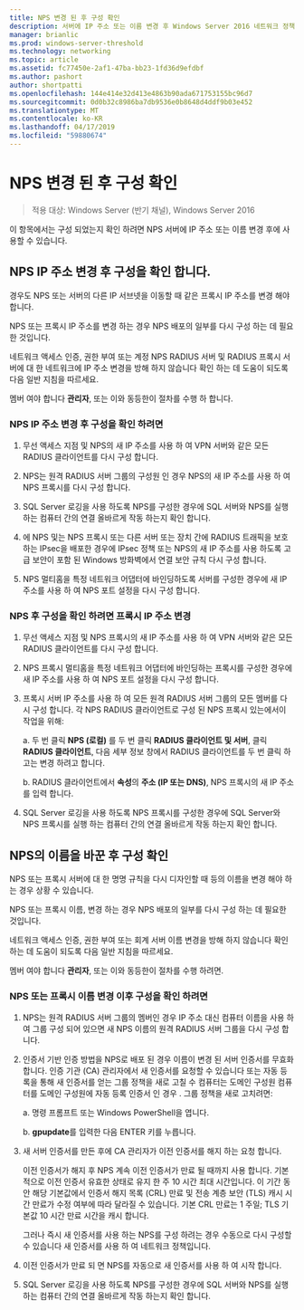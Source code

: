 ```yaml
---
title: NPS 변경 된 후 구성 확인
description: 서버에 IP 주소 또는 이름 변경 후 Windows Server 2016 네트워크 정책 서버 구성을 확인 하려면이 항목에서는 사용할 수 있습니다.
manager: brianlic
ms.prod: windows-server-threshold
ms.technology: networking
ms.topic: article
ms.assetid: fc77450e-2af1-47ba-bb23-1fd36d9efdbf
ms.author: pashort
author: shortpatti
ms.openlocfilehash: 144e414e32d413e4863b90ada671753155bc96d7
ms.sourcegitcommit: 0d0b32c8986ba7db9536e0b8648d4ddf9b03e452
ms.translationtype: MT
ms.contentlocale: ko-KR
ms.lasthandoff: 04/17/2019
ms.locfileid: "59880674"
---
```

# <a name="verify-configuration-after-nps-changes"></a>NPS 변경 된 후 구성 확인

>적용 대상: Windows Server (반기 채널), Windows Server 2016

이 항목에서는 구성 되었는지 확인 하려면 NPS 서버에 IP 주소 또는 이름 변경 후에 사용할 수 있습니다.

## <a name="verify-configuration-after-an-nps-ip-address-change"></a>NPS IP 주소 변경 후 구성을 확인 합니다.

경우도 NPS 또는 서버의 다른 IP 서브넷을 이동할 때 같은 프록시 IP 주소를 변경 해야 합니다. 

NPS 또는 프록시 IP 주소를 변경 하는 경우 NPS 배포의 일부를 다시 구성 하는 데 필요한 것입니다. 

네트워크 액세스 인증, 권한 부여 또는 계정 NPS RADIUS 서버 및 RADIUS 프록시 서버에 대 한 네트워크에 IP 주소 변경을 방해 하지 않습니다 확인 하는 데 도움이 되도록 다음 일반 지침을 따르세요.

멤버 여야 합니다 **관리자**, 또는 이와 동등한이 절차를 수행 하 합니다.

### <a name="to-verify-configuration-after-an-nps-ip-address-change"></a>NPS IP 주소 변경 후 구성을 확인 하려면

1. 무선 액세스 지점 및 NPS의 새 IP 주소를 사용 하 여 VPN 서버와 같은 모든 RADIUS 클라이언트를 다시 구성 합니다.

2. NPS는 원격 RADIUS 서버 그룹의 구성원 인 경우 NPS의 새 IP 주소를 사용 하 여 NPS 프록시를 다시 구성 합니다.

3. SQL Server 로깅을 사용 하도록 NPS를 구성한 경우에 SQL 서버와 NPS를 실행 하는 컴퓨터 간의 연결 올바르게 작동 하는지 확인 합니다.

4. 에 NPS 및는 NPS 프록시 또는 다른 서버 또는 장치 간에 RADIUS 트래픽을 보호 하는 IPsec을 배포한 경우에 IPsec 정책 또는 NPS의 새 IP 주소를 사용 하도록 고급 보안이 포함 된 Windows 방화벽에서 연결 보안 규칙 다시 구성 합니다.

5. NPS 멀티홈을 특정 네트워크 어댑터에 바인딩하도록 서버를 구성한 경우에 새 IP 주소를 사용 하 여 NPS 포트 설정을 다시 구성 합니다.

### <a name="to-verify-configuration-after-an-nps-proxy-ip-address-change"></a>NPS 후 구성을 확인 하려면 프록시 IP 주소 변경

1. 무선 액세스 지점 및 NPS 프록시의 새 IP 주소를 사용 하 여 VPN 서버와 같은 모든 RADIUS 클라이언트를 다시 구성 합니다.

2. NPS 프록시 멀티홈을 특정 네트워크 어댑터에 바인딩하는 프록시를 구성한 경우에 새 IP 주소를 사용 하 여 NPS 포트 설정을 다시 구성 합니다.

3. 프록시 서버 IP 주소를 사용 하 여 모든 원격 RADIUS 서버 그룹의 모든 멤버를 다시 구성 합니다. 각 NPS RADIUS 클라이언트로 구성 된 NPS 프록시 있는에서이 작업을 위해:

    a. 두 번 클릭 **NPS (로컬)** 를 두 번 클릭 **RADIUS 클라이언트 및 서버**, 클릭 **RADIUS 클라이언트**, 다음 세부 정보 창에서 RADIUS 클라이언트를 두 번 클릭 하 고는 변경 하려고 합니다.

    b. RADIUS 클라이언트에서 **속성**의 **주소 \(IP 또는 DNS\)**, NPS 프록시의 새 IP 주소를 입력 합니다.

4. SQL Server 로깅을 사용 하도록 NPS 프록시를 구성한 경우에 SQL Server와 NPS 프록시를 실행 하는 컴퓨터 간의 연결 올바르게 작동 하는지 확인 합니다.

## <a name="verify-configuration-after-renaming-an-nps"></a>NPS의 이름을 바꾼 후 구성 확인

NPS 또는 프록시 서버에 대 한 명명 규칙을 다시 디자인할 때 등의 이름을 변경 해야 하는 경우 상황 수 있습니다.

NPS 또는 프록시 이름, 변경 하는 경우 NPS 배포의 일부를 다시 구성 하는 데 필요한 것입니다. 

네트워크 액세스 인증, 권한 부여 또는 회계 서버 이름 변경을 방해 하지 않습니다 확인 하는 데 도움이 되도록 다음 일반 지침을 따르세요.

멤버 여야 합니다 **관리자**, 또는 이와 동등한이 절차를 수행 하려면.

### <a name="to-verify-configuration-after-an-nps-or-proxy-name-change"></a>NPS 또는 프록시 이름 변경 이후 구성을 확인 하려면

1. NPS는 원격 RADIUS 서버 그룹의 멤버인 경우 IP 주소 대신 컴퓨터 이름을 사용 하 여 그룹 구성 되어 있으면 새 NPS 이름의 원격 RADIUS 서버 그룹을 다시 구성 합니다.

2. 인증서 기반 인증 방법을 NPS로 배포 된 경우 이름이 변경 된 서버 인증서를 무효화 합니다. 인증 기관 (CA) 관리자에서 새 인증서를 요청할 수 있습니다 또는 자동 등록을 통해 새 인증서를 얻는 그룹 정책을 새로 고칠 수 컴퓨터는 도메인 구성원 컴퓨터를 도메인 구성원에 자동 등록 인증서 인 경우 . 그룹 정책을 새로 고치려면:

    a. 명령 프롬프트 또는 Windows PowerShell을 엽니다.

    b. **gpupdate**를 입력한 다음 ENTER 키를 누릅니다.


3. 새 서버 인증서를 만든 후에 CA 관리자가 이전 인증서를 해지 하는 요청 합니다. 

     이전 인증서가 해지 후 NPS 계속 이전 인증서가 만료 될 때까지 사용 합니다. 기본적으로 이전 인증서 유효한 상태로 유지 한 주 10 시간 최대 시간입니다. 이 기간 동안 해당 기본값에서 인증서 해지 목록 (CRL) 만료 및 전송 계층 보안 (TLS) 캐시 시간 만료가 수정 여부에 따라 달라질 수 있습니다. 기본 CRL 만료는 1 주일; TLS 기본값 10 시간 만료 시간을 캐시 합니다. 

     그러나 즉시 새 인증서를 사용 하는 NPS를 구성 하려는 경우 수동으로 다시 구성할 수 있습니다 새 인증서를 사용 하 여 네트워크 정책입니다.

4. 이전 인증서가 만료 되 면 NPS를 자동으로 새 인증서를 사용 하 여 시작 합니다. 

5. SQL Server 로깅을 사용 하도록 NPS를 구성한 경우에 SQL 서버와 NPS를 실행 하는 컴퓨터 간의 연결 올바르게 작동 하는지 확인 합니다.

